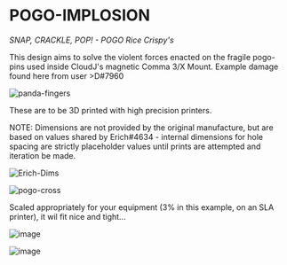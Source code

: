 # POGO-IMPLOSION 
_SNAP, CRACKLE, POP! - POGO Rice Crispy's_

This design aims to solve the violent forces enacted on the fragile pogo-pins used inside CloudJ's magnetic Comma 3/X Mount. Example damage found here from user >D#7960

![panda-fingers](https://github.com/C0mpl3t3N00b/POGO-IMPLOSION/assets/70859798/7f60c8eb-3f6e-4c72-af8a-8fb1f97d415f)

These are to be 3D printed with high precision printers.

NOTE: Dimensions are not provided by the original manufacture, but are based on values shared by Erich#4634 - internal dimensions for hole spacing are strictly placeholder values until prints are attempted and iteration be made.

![Erich-Dims](https://github.com/C0mpl3t3N00b/POGO-IMPLOSION/assets/70859798/986200f5-0005-43a7-ab07-fcc2b44988d2)

![pogo-cross](https://github.com/C0mpl3t3N00b/POGO-IMPLOSION/assets/70859798/1e016db2-3fe0-4bdb-8511-21e2ef557765)

Scaled appropriately for your equipment (3% in this example, on an SLA printer), it wil fit nice and tight...

![image](https://github.com/ErichMoraga/POGO-IMPLOSION/assets/33645296/cfa45944-4fb7-48e1-982f-b17d60e8005a)

![image](https://github.com/ErichMoraga/POGO-IMPLOSION/assets/33645296/07f6ab96-fcad-4333-8f38-f64cc402ab3a)
